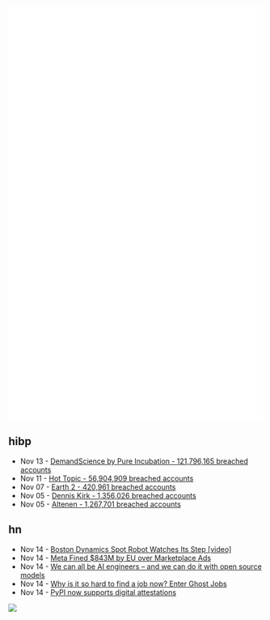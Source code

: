 ![Metrics](https://raw.githubusercontent.com/phixion/phixion/master/metrics.svg)

## hibp

<!--
for https://github.com/phixion/phixion/blob/main/.github/workflows/feeds.yml
-->
<!--START_SECTION:haveibeenpwnd-->
- Nov 13 - [DemandScience by Pure Incubation - 121,796,165 breached accounts](https://haveibeenpwned.com/PwnedWebsites#DemandScience)
- Nov 11 - [Hot Topic - 56,904,909 breached accounts](https://haveibeenpwned.com/PwnedWebsites#HotTopic)
- Nov 07 - [Earth 2 - 420,961 breached accounts](https://haveibeenpwned.com/PwnedWebsites#Earth2)
- Nov 05 - [Dennis Kirk - 1,356,026 breached accounts](https://haveibeenpwned.com/PwnedWebsites#DennisKirk)
- Nov 05 - [Altenen - 1,267,701 breached accounts](https://haveibeenpwned.com/PwnedWebsites#Altenen)
<!--END_SECTION:haveibeenpwnd-->

## hn

<!--
for https://github.com/phixion/phixion/blob/main/.github/workflows/feeds.yml
-->
<!--START_SECTION:hn-->
- Nov 14 - [Boston Dynamics Spot Robot Watches Its Step [video]](https://www.youtube.com/watch?v=YD9EaS3VRbc)
- Nov 14 - [Meta Fined $843M by EU over Marketplace Ads](https://www.wsj.com/tech/eu-fines-meta-843-million-over-marketplace-classified-ads-b28ddb38)
- Nov 14 - [We can all be AI engineers – and we can do it with open source models](https://blog.helix.ml/p/we-can-all-be-ai-engineers)
- Nov 14 - [Why is it so hard to find a job now? Enter Ghost Jobs](https://arxiv.org/abs/2410.21771)
- Nov 14 - [PyPI now supports digital attestations](https://blog.pypi.org/posts/2024-11-14-pypi-now-supports-digital-attestations/)
<!--END_SECTION:hn-->

<!--
for https://yhype.me
-->
![](https://hit.yhype.me/github/profile?user_id=13013670)
